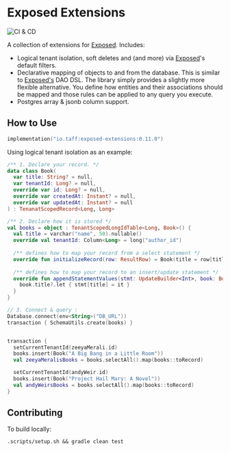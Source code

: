 # Exposed Extensions
![CI & CD](https://github.com/tpasipanodya/exposed-extensions/actions/workflows/.github/workflows/cicd.yml/badge.svg)

A collection of extensions for [Exposed](https://github.com/tpasipanodya/Exposed). Includes:
- Logical tenant isolation, soft deletes and  (and more) via [Exposed](https://github.com/tpasipanodya/Exposed)'s default filters.
- Declarative mapping of objects to and from the database. This is similar to
  [Exposed's](https://github.com/tpasipanodya/Exposed) DAO DSL. The library simply provides a slightly 
  more flexible alternative. You define how entities and their associations should be mapped and those 
  rules can be applied to any query you execute.
- Postgres array & jsonb column support.

  
## How to Use
```kotlin
implementation("io.taff:exposed-extensions:0.11.0")
```

Using logical tenant isolation as an example:

```kotlin
/** 1. Declare your record. */
data class Book(
  var title: String? = null,
  var tenantId: Long? = null,
  override var id: Long? = null,
  override var createdAt: Instant? = null,
  override var updatedAt: Instant? = null
) : TenanatScopedRecord<Long, Long>

/** 2. Declare how it is stored */
val books = object : TenantScopedLongIdTable<Long, Book>() {
  val title = varchar("name", 50).nullable()
  override val tenantId: Column<Long> = long("author_id")
  
  /** defines how to map your record from a select statement */
  override fun initializeRecord(row: ResultRow) = Book(title = row[title])
  
  /** defines how to map your record to an insert/update statement */
  override fun appendStatementValues(stmt: UpdateBuilder<Int>, book: Book) {
    book.title?.let { stmt[title] = it }
  }
}

// 3. Connect & query :
Database.connect(env<String>("DB_URL"))
transaction { SchemaUtils.create(books) }


transaction {
  setCurrentTenantId(zeeyaMerali.id)
  books.insert(Book("A Big Bang in a Little Room")) 
  val zeeyaMeralisBooks = books.selectAll().map(books::toRecord)

  setCurrentTenantId(andyWeir.id)
  books.insert(Book("Project Hail Mary: A Novel"))
  val andyWeirsBooks = books.selectAll().map(books::toRecord)
}
```

## Contributing

To build locally:
```shell
.scripts/setup.sh && gradle clean test
```
